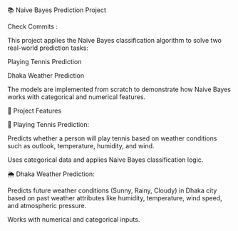 📚 Naive Bayes Prediction Project

Check Commits : 

This project applies the Naive Bayes classification algorithm to solve two real-world prediction tasks:

Playing Tennis Prediction

Dhaka Weather Prediction

The models are implemented from scratch to demonstrate how Naive Bayes works with categorical and numerical features.

🚀 Project Features

🏸 Playing Tennis Prediction:

Predicts whether a person will play tennis based on weather conditions such as outlook, temperature, humidity, and wind.

Uses categorical data and applies Naive Bayes classification logic.

🌦️ Dhaka Weather Prediction:

Predicts future weather conditions (Sunny, Rainy, Cloudy) in Dhaka city based on past weather attributes like humidity, temperature, wind speed, and atmospheric pressure.

Works with numerical and categorical inputs.
